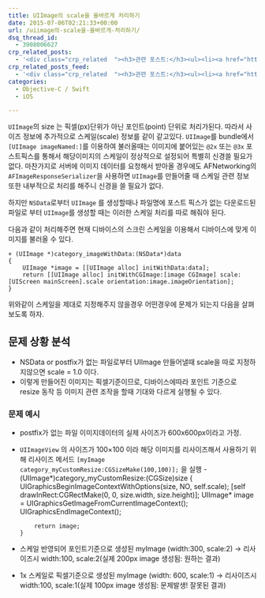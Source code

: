 ```yaml
---
title: UIImage의 scale을 올바르게 처리하기
date: 2015-07-06T02:21:33+00:00
url: /uiimage의-scale을-올바르게-처리하기/
dsq_thread_id:
  - 3908006627
crp_related_posts:
  - '<div class="crp_related  "><h3>관련 포스트:</h3><ul><li><a href="https://www.letmecompile.com/shotcut-linux-server-video-generation/"     class="post-753"><span class="crp_title">Shotcut을 이용하여 리눅스 서버에서 템플릿 기반의 동영상 만들기</span></a></li><li><a href="https://www.letmecompile.com/api-auth-jwt-jwk-explained/"     class="post-800"><span class="crp_title">API 서버 인증을 위한 JWT와 JWK 이해하기</span></a></li><li><a href="https://www.letmecompile.com/mysql-innodb-lock-deadlock/"     class="post-763"><span class="crp_title">MySQL InnoDB lock & deadlock 이해하기</span></a></li><li><a href="https://www.letmecompile.com/redis-cluster-sentinel-overview/"     class="post-770"><span class="crp_title">레디스 클러스터, 센티넬 구성 및 동작 방식</span></a></li><li><a href="https://www.letmecompile.com/mac-app-recommendation-for-developer/"     class="post-836"><span class="crp_title">개발자를 위한 필수 맥 앱(Mac App) 10선</span></a></li></ul><div class="crp_clear"></div></div>'
crp_related_posts_feed:
  - '<div class="crp_related  "><h3>관련 포스트:</h3><ul><li><a href="https://www.letmecompile.com/shotcut-linux-server-video-generation/"     class="post-753"><span class="crp_title">Shotcut을 이용하여 리눅스 서버에서 템플릿 기반의 동영상 만들기</span></a></li><li><a href="https://www.letmecompile.com/api-auth-jwt-jwk-explained/"     class="post-800"><span class="crp_title">API 서버 인증을 위한 JWT와 JWK 이해하기</span></a></li><li><a href="https://www.letmecompile.com/mysql-innodb-lock-deadlock/"     class="post-763"><span class="crp_title">MySQL InnoDB lock & deadlock 이해하기</span></a></li><li><a href="https://www.letmecompile.com/redis-cluster-sentinel-overview/"     class="post-770"><span class="crp_title">레디스 클러스터, 센티넬 구성 및 동작 방식</span></a></li><li><a href="https://www.letmecompile.com/mac-app-recommendation-for-developer/"     class="post-836"><span class="crp_title">개발자를 위한 필수 맥 앱(Mac App) 10선</span></a></li></ul><div class="crp_clear"></div></div>'
categories:
  - Objective-C / Swift
  - iOS

---
```

`UIImage`의 size 는 픽셀(px)단위가 아닌 포인트(point) 단위로 처리가된다. 따라서 사이즈 정보에 추가적으로 스케일(scale) 정보를 같이 같고있다. `UIImage`를 bundle에서 `[UIImage imageNamed:]`를 이용하여 불러올때는 이미지에 붙어있는 `@2x` 또는 `@3x` 포스트픽스를 통해서 해당이미지의 스케일이 정상적으로 설정되어 특별히 신경쓸 필요가 없다. 마찬가지로 서버에 이미지 데이터를 요청해서 받아올 경우에도 AFNetworking의 `AFImageResponseSerializer`을 사용하면 `UIImage`를 만들어줄 때 스케일 관련 정보 또한 내부적으로 처리를 해주니 신경을 쓸 필요가 없다.

하지만 `NSData`로부터 `UIImage` 를 생성할때나 파일명에 포스트 픽스가 없는 다운로드된 파일로 부터 `UIImage`를 생성할 때는 이러한 스케일 처리를 따로 해줘야 된다.

다음과 같이 처리해주면 현재 디바이스의 스크린 스케일을 이용해서 디바이스에 맞게 이미지를 불러올 수 있다.

    + (UIImage *)category_imageWithData:(NSData*)data
    {
        UIImage *image = [[UIImage alloc] initWithData:data];
        return [[UIImage alloc] initWithCGImage:[image CGImage] scale:[UIScreen mainScreen].scale orientation:image.imageOrientation];
    }
    

위와같이 스케일을 제대로 지정해주지 않을경우 어떤경우에 문제가 되는지 다음을 살펴보도록 하자.

## 문제 상황 분석

  * NSData or postfix가 없는 파일로부터 UIImage 만들어낼때 scale을 따로 지정하지않으면 scale = 1.0 이다.
  * 이렇게 만들어진 이미지는 픽셀기준이므로, 디바이스에따라 포인트 기준으로 resize 동작 등 이미지 관련 조작을 할때 기대와 다르게 실행될 수 있다.

### 문제 예시

  * postfix가 없는 파일 이미지데이터의 실제 사이즈가 600x600px이라고 가정.
  * `UIImageView` 의 사이즈가 100&#215;100 이라 해당 이미지를 리사이즈해서 사용하기 위해 리사이즈 메서드 `[myImage category_myCustomResize:CGSizeMake(100,100)];` 을 실행 
        - (UIImage*)category_myCustomResize:(CGSize)size 
        {
            UIGraphicsBeginImageContextWithOptions(size, NO, self.scale);
            [self drawInRect:CGRectMake(0, 0, size.width, size.height)];
            UIImage* image = UIGraphicsGetImageFromCurrentImageContext();
            UIGraphicsEndImageContext();
        
            return image;
        }
        

  * 스케일 반영되어 포인트기준으로 생성된 myImage (width:300, scale:2) -> 리사이즈시 width:100, scale:2(실제 200px image 생성됨: 원하는 결과)

  * 1x 스케일로 픽셀기준으로 생성된 myImage (width: 600, scale:1) -> 리사이즈시 width:100, scale:1(실제 100px image 생성됨: 문제발생! 잘못된 결과)